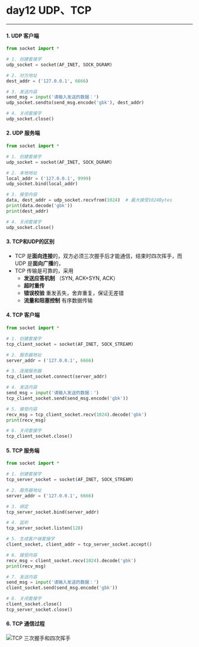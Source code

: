 # day12 UDP、TCP

---
#### 1. UDP 客户端

```python
from socket import *

# 1. 创建套接字
udp_socket = socket(AF_INET, SOCK_DGRAM)

# 2. 对方地址
dest_addr = ('127.0.0.1', 6666)

# 3. 发送内容
send_msg = input('请输入发送的数据：')
udp_socket.sendto(send_msg.encode('gbk'), dest_addr)

# 4. 关闭套接字
udp_socket.close()
```

#### 2. UDP 服务端

```python
from socket import *

# 1. 创建套接字
udp_socket = socket(AF_INET, SOCK_DGRAM)

# 2. 本地地址
local_addr = ('127.0.0.1', 9999)
udp_socket.bind(local_addr)

# 3. 接受内容
data, dest_addr = udp_socket.recvfrom(1024)  # 最大接受1024Bytes
print(data.decode('gbk'))
print(dest_addr)

# 4. 关闭套接字
udp_socket.close()
```

#### 3. TCP和UDP的区别

- TCP 是**面向连接**的，双方必须三次握手后才能通信，结束时四次挥手，而UDP 是**面向广播**的，
- TCP 传输是可靠的，采用
	- **发送应答机制** （SYN, ACK+SYN, ACK）
	- **超时重传**
	- **错误校验**  重发丢失，舍弃重复，保证无差错
	- **流量和阻塞控制**  有序数据传输

#### 4. TCP 客户端

```python
from socket import *

# 1. 创建套接字
tcp_client_socket = socket(AF_INET, SOCK_STREAM)

# 2. 服务器地址
server_addr = ('127.0.0.1', 6666)

# 3. 连接服务器
tcp_client_socket.connect(server_addr)

# 4. 发送内容
send_msg = input('请输入发送的数据：')
tcp_client_socket.send(send_msg.encode('gbk'))

# 5. 接受内容
recv_msg = tcp_client_socket.recv(1024).decode('gbk')
print(recv_msg)

# 6. 关闭套接字
tcp_client_socket.close()
```

#### 5. TCP 服务端

```python
from socket import *

# 1. 创建套接字
tcp_server_socket = socket(AF_INET, SOCK_STREAM)

# 2. 服务器地址
server_addr = ('127.0.0.1', 6666)

# 3. 绑定
tcp_server_socket.bind(server_addr)

# 4. 监听
tcp_server_socket.listen(128)

# 5. 生成客户端套接字
client_socket, client_addr = tcp_server_socket.accept()

# 6. 接受内容
recv_msg = client_socket.recv(1024).decode('gbk')
print(recv_msg)

# 7. 发送内容
send_msg = input('请输入发送的数据：')
client_socket.send(send_msg.encode('gbk'))

# 8. 关闭套接字
client_socket.close()
tcp_server_socket.close()
```

#### 6. TCP 通信过程
![TCP 三次握手和四次挥手](http://p4emt3ysm.bkt.clouddn.com/tcp.png)
